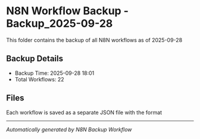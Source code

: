 # N8N Workflow Backup -Backup_2025-09-28

This folder contains the backup of all N8N workflows as of 2025-09-28

## Backup Details
- Backup Time: 2025-09-28 18:01
- Total Workflows: 22

## Files
Each workflow is saved as a separate JSON file with the format

---
*Automatically generated by N8N Backup Workflow*